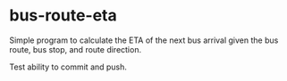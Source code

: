 # bus-route-eta
Simple program to calculate the ETA of the next bus arrival given the bus route, bus stop, and route direction. 

Test ability to commit and push.